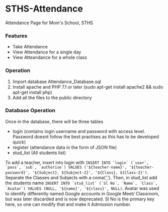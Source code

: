# STHS-Attendance
Attendance Page for Mom's School, STHS 

<h3>Features</h3>
<ul>
  <li>Take Attendance</li>
  <li>View Attendance for a single day</li>
  <li>View Atteandance for a whole class</li>
</ul>

<h3>Operation</h3>
<ol>
  <li>Import database Attendance_Database.sql</li>
  <li>Install apache and PHP 7.1 or later (sudo apt-get install apache2 && sudo apt-get install php)</li>
  <li>Add all the files to the public directory</li>
</ol>

<h3>Database Operation</h3>
  Once in the database, there will be three tables
  <ul><li>login (contains login username and password with access level. Password doesnt follow the best practises as this has to be developed quick)</li><li>register (attendance data in the form of JSON file)</li><li>stud_list (All students list)</li></ul>
 To add a teacher, insert into login with <code>INSERT INTO `login` (`user`, `pass`, `sub`, `authorise`) VALUES ('${teacher-name}', '${teacher-password}', '${Subject}, ${Subject-2}', '${Class}, ${Class-2}')</code>. Separate the Classes and Subjects with a coma(','). Then, in stud_list add the students name <code>INSERT INTO `stud_list` (`Sl No`, `Name`, `Class`, `Avatar`) VALUES (NULL, '${name}', '${class}', NULL)</code>. Avatar was used to identify differently named Google accounts in Google Meet/ Classroom, but was later discarded and is now deprecated. Sl No is the primary key here, so one can modify that and make it Admission number.
